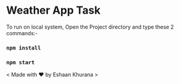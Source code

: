 # Weather App Task 

To run on local system, Open the Project directory and type these 2 commands:-
### `npm install`

### `npm start`

< Made with :heart: by Eshaan Khurana >
